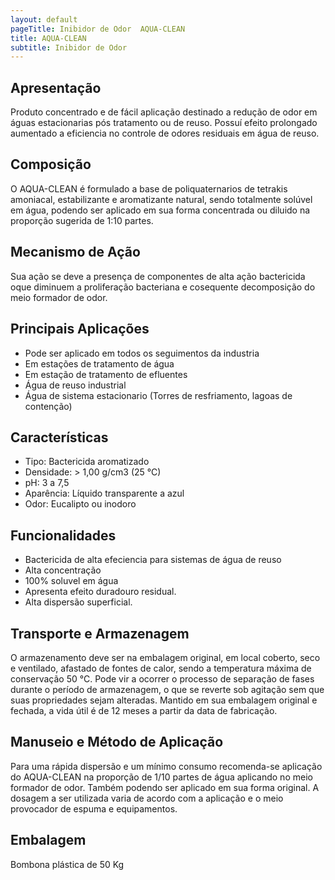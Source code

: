 ```yaml
---
layout: default
pageTitle: Inibidor de Odor  AQUA-CLEAN
title: AQUA-CLEAN
subtitle: Inibidor de Odor
---
```



## Apresentação
Produto concentrado e de fácil aplicação destinado a redução de odor em águas estacionarias pós tratamento ou de reuso.
Possuí efeito prolongado aumentado a eficiencia no controle de odores residuais em água de reuso.

## Composição
O AQUA-CLEAN é formulado a base de poliquaternarios de tetrakis amoniacal, estabilizante e aromatizante natural,  sendo totalmente solúvel em água, podendo ser aplicado em sua forma concentrada ou diluido na proporção sugerida de 1:10 partes.

## Mecanismo de Ação

Sua ação se deve a presença de componentes de alta ação bactericida oque diminuem a proliferação bacteriana e cosequente decomposição do meio formador de odor.  

## Principais Aplicações
- Pode ser aplicado em todos os seguimentos da industria
- Em estações de tratamento de água
- Em estação de tratamento de efluentes
- Água de reuso industrial
- Água de sistema estacionario (Torres de resfriamento, lagoas de contenção)

## Características

- Tipo: Bactericida aromatizado
- Densidade: > 1,00 g/cm3 (25 °C)
- pH: 3 a 7,5
- Aparência: Líquido transparente a azul
- Odor: Eucalipto ou inodoro

## Funcionalidades

- Bactericida de alta efeciencia para sistemas de água de reuso
- Alta concentração
- 100% soluvel em água
- Apresenta efeito duradouro residual.
- Alta dispersão superficial.

## Transporte e Armazenagem
O armazenamento deve ser na embalagem original, em local coberto, seco e ventilado, afastado de fontes de calor, sendo a temperatura máxima de conservação 50 °C. 
Pode vir a ocorrer o processo de separação de fases durante o período de armazenagem, o que se reverte sob agitação sem que suas propriedades sejam alteradas. 
Mantido em sua embalagem original e fechada, a vida útil é de 12 meses a partir da data de  fabricação.

## Manuseio e Método de Aplicação
Para uma rápida dispersão e um mínimo consumo recomenda-se aplicação do AQUA-CLEAN na proporção de 1/10 partes de água aplicando no meio formador de odor. 
Também podendo ser aplicado em sua forma original.
A dosagem a ser utilizada varia de acordo com a aplicação e o meio provocador de espuma e equipamentos.

## Embalagem
Bombona plástica de 50 Kg
